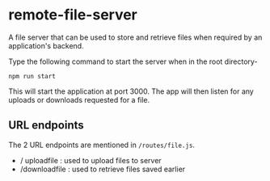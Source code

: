 # remote-file-server
A file server that can be used to store and retrieve files when required by an application's backend.

Type the following command to start the server when in the root directory-
```
npm run start
```
This will start the application at port 3000. The app will then listen for any uploads or downloads requested for a file.  
## URL endpoints
The 2 URL endpoints are mentioned in ``/routes/file.js``.
* / uploadfile : used to upload files to server
* /downloadfile : used to retrieve files saved earlier
